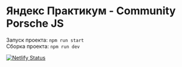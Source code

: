 # Яндекс Практикум - Community Porsche JS

Запуск проекта: <code>npm run start</code>
</br>
Сборка проекта: <code>npm run dev</code>

[![Netlify Status](https://api.netlify.com/api/v1/badges/6fc8d8ef-f877-48b3-9c8d-540bb1e9087f/deploy-status)](https://app.netlify.com/sites/serene-tiramisu-sprint-1/deploys)
